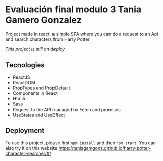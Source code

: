 # Evaluación final modulo 3 Tania Gamero Gonzalez

Project made in react, a simple SPA where you can do a request to an Api and search characters from Harry Potter
  
*This project is still on deploy*

## Tecnologies

- ReactJS
- ReactDOM
- PropTypes and PropDefault
- Components in React
- Html5
- Sass
- Request to the API managed by Fetch and promises
- UseStates and UseEffect

## Deployment

To use this project, please first `npm install` and then `npm start`.
You can also try it on this website https://taniagamgonz.github.io/harry-potter-character-searcher/#/
